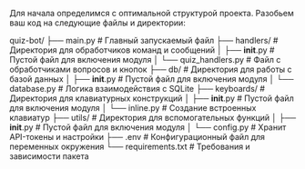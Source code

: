 Для начала определимся с оптимальной структурой проекта. Разобьем ваш код на следующие файлы и директории:

quiz-bot/
├── main.py          # Главный запускаемый файл
├── handlers/        # Директория для обработчиков команд и сообщений
│   ├── __init__.py  # Пустой файл для включения модуля
│   └── quiz_handlers.py  # Файл с обработчиками вопросов и кнопок
├── db/              # Директория для работы с базой данных
│   ├── __init__.py  # Пустой файл для включения модуля
│   └── database.py  # Логика взаимодействия с SQLite
├── keyboards/       # Директория для клавиатурных конструкций
│   ├── __init__.py  # Пустой файл для включения модуля
│   └── inline.py    # Создание встроенных клавиатур
├── utils/           # Директория для вспомогательных функций
│   ├── __init__.py  # Пустой файл для включения модуля
│   └── config.py    # Хранит API-токены и настройки
├── .env             # Конфигурационный файл для переменных окружения
└── requirements.txt # Требования и зависимости пакета
